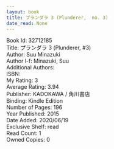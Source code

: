 ```yaml
---
layout: book
title: プランダラ 3 (Plunderer,  no. 3)
date_read: None
---
```


Book Id: 32712185<br />
Title: プランダラ 3 (Plunderer, #3)<br />
Author: Suu Minazuki<br />
Author l-f: Minazuki, Suu<br />
Additional Authors: <br />
ISBN: <br />
My Rating: 3<br />
Average Rating: 3.94<br />
Publisher: KADOKAWA / 角川書店<br />
Binding: Kindle Edition<br />
Number of Pages: 196<br />
Year Published: 2015<br />
Date Added: 2020/06/19<br />
Exclusive Shelf: read<br />
Read Count: 1<br />
Owned Copies: 0<br />

